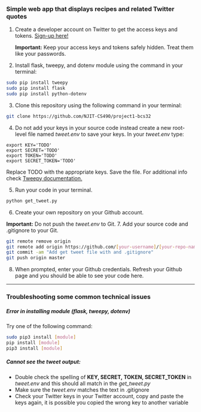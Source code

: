 ### Simple web app that displays recipes and related Twitter quotes


1. Create a developer account on Twitter to get the access keys and tokens. [Sign-up here!](https://developer.twitter.com/en/apply-for-access)

   __Important:__ Keep your access keys and tokens safely hidden. Treat them like your passwords.
2. Install flask, tweepy, and dotenv module using the command in your terminal:
```bash
sudo pip install tweepy
sudo pip install flask
sudo pip install python-dotenv
```

3. Clone this repository using the following command in your terminal:
```bash
git clone https://github.com/NJIT-CS490/project1-bcs32
```

4. Do not add your keys in your source code instead create a new root-level file named _tweet.env_ to save your keys. In your _tweet.env_ type:
```text
export KEY='TODO'
export SECRET='TODO'
export TOKEN='TODO'
export SECRET_TOKEN='TODO'
```
 Replace TODO with the appropriate keys. Save the file.
 For additional info check [Tweepy documentation.](http://docs.tweepy.org/en/v3.5.0/auth_tutorial.html)

5. Run your code in your terminal.
```python
python get_tweet.py
```

6. Create your own repository on your Github account. 

 __Important:__ Do not push the _tweet.env_ to Git.
7. Add your source code and .gitignore to your Git.
 ```bash
git remote remove origin 
git remote add origin https://github.com/[your-username]/[your-repo-name]
git commit -am "Add get tweet file with and .gitignore"
git push origin master
 ```
 
8. When prompted, enter your Github credentials. Refresh your Github page and you should be able to see your code here.
 
-------------------
### Troubleshooting some common technical issues

##### Error in installing module (flask, tweepy, dotenv)
Try one of the following command:
```bash
sudo pip3 install [module]
pip install [module]
pip3 install [module]
```

#####  Cannot see the tweet output:
+ Double check the spelling of __KEY, SECRET, TOKEN, SECRET_TOKEN__ in _tweet.env_ and  this should all match in the _get_tweet.py_
+ Make sure the _tweet.env_ matches the text in .gitignore
+ Check your Twitter keys in your Twitter account, copy and paste the keys again, it is possible you copied the wrong key to another variable
